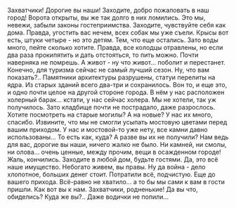   Захватчики! Дорогие вы наши! Заходите, добро пожаловать в наш город! Ворота открыты, вы же так долго в них ломились. Это мы, невежи, забыли законы гостеприимства. Заходите, чувствуйте себя как дома.
Правда, угостить вас нечем, всех собак мы уже съели. Крысы вот есть, штуки четыре - но это детям. Тем, что еще остались. Зато воды много, пейте сколько хотите. Правда, все колодцы отравлены, но если два раза прокипятить и дать отстояться, то пить можно. Почти наверняка не помрешь. А живот - ну что живот... поболит и перестанет.
Конечно, для туризма сейчас не самый лучший сезон. Ну, что вам показать?.. Памятники архитектуры разрушены, статуи перелиты на ядра. Из старых зданий всего два-три и сохранилось. Вон то, и еще это, и одно почти целое на другой стороне города. В нём у нас расположен холерный барак... кстати, у нас сейчас холера. Мы не хотели, так уж получилось. Зато кладбище почти не пострадало, даже разрослось. Хотите посмотреть на старые могилы? А на новые? У нас их много, спасибо.
Извините, что мы не смогли усыпать мостовую цветами перед вашим приходом. У нас и мостовой-то уже нету, все камни давно использованы... То есть как, куда? А разве вы их не получили? Нам ведь для вас, дорогие вы наши, ничего жалко не было. Ни камней, ни смолы, ни олова... очень ценные, между прочим, вещи в осажденном городе! Жаль, кончились.
Заходите в любой дом, будьте гостями. Да, это всё наше имущество. Небогато живем, вы правы. Ну да война - дело хлопотное, больших денег стоит. Потратили всё, подчистую. Еще до вашего прихода. Всё-равно не хватило... а то бы мы сами к вам в гости пришли. Как вот вы к нам.
Захватчики, родненькие! Да вы что, обиделись? Куда же вы?.. Даже водички не попили...    